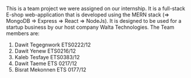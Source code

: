 This is a team project we were assigned on our internship. It is a full-stack E-shop web-application that is developed using the MERN stack
(=> MongoDB
 => Express
 => React
 => NodeJs). It is designed to be used for a startup business by our host company Walta Technologies. 
The Team members are:
1. Dawit Tegegnwork  ETS0222/12
2. Dawit Yenew ETS0216/12
3. Kaleb Tesfaye  ETS0383/12
4. Dawit Taeme ETS 0217/12
5. Bisrat Mekonnen ETS 0177/12
